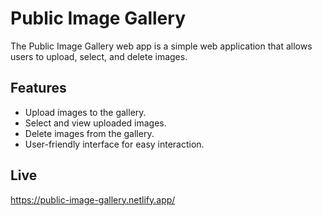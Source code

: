 # Public Image Gallery

The Public Image Gallery web app is a simple web application that allows users to upload, select, and delete images.

## Features

- Upload images to the gallery.
- Select and view uploaded images.
- Delete images from the gallery.
- User-friendly interface for easy interaction.

## Live

https://public-image-gallery.netlify.app/